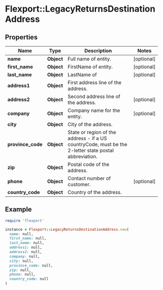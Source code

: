 # Flexport::LegacyReturnsDestinationAddress

## Properties

| Name | Type | Description | Notes |
| ---- | ---- | ----------- | ----- |
| **name** | **Object** | Full name of entity. | [optional] |
| **first_name** | **Object** | FirstName of entity. | [optional] |
| **last_name** | **Object** | LastName of | [optional] |
| **address1** | **Object** | First address line of the address. |  |
| **address2** | **Object** | Second address line of the address. | [optional] |
| **company** | **Object** | Company name for the entity. | [optional] |
| **city** | **Object** | City of the address. |  |
| **province_code** | **Object** | State or region of the address - if a US countryCode, must be the 2-letter state postal abbreviation. |  |
| **zip** | **Object** | Postal code of the address. |  |
| **phone** | **Object** | Contact number of customer. | [optional] |
| **country_code** | **Object** | Country of the address. |  |

## Example

```ruby
require 'flexport'

instance = Flexport::LegacyReturnsDestinationAddress.new(
  name: null,
  first_name: null,
  last_name: null,
  address1: null,
  address2: null,
  company: null,
  city: null,
  province_code: null,
  zip: null,
  phone: null,
  country_code: null
)
```

